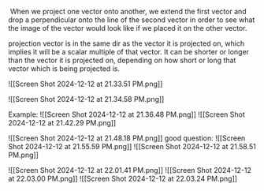  When we project one vector onto another, we extend the first vector and drop a perpendicular onto the line of the second vector in order to see what the image of the vector would look like if we placed it on the other vector.

projection vector is in the same dir as the vector it is projected on, which implies it will be a scalar multiple of that vector. It can be shorter or longer than the vector it is projected on, depending on how short or long that vector which is being projected is.

![[Screen Shot 2024-12-12 at 21.33.51 PM.png]]

![[Screen Shot 2024-12-12 at 21.34.58 PM.png]]


Example:
![[Screen Shot 2024-12-12 at 21.36.48 PM.png]]
![[Screen Shot 2024-12-12 at 21.42.29 PM.png]]


![[Screen Shot 2024-12-12 at 21.48.18 PM.png]]
good question:
![[Screen Shot 2024-12-12 at 21.55.59 PM.png]]
![[Screen Shot 2024-12-12 at 21.58.51 PM.png]]


![[Screen Shot 2024-12-12 at 22.01.41 PM.png]]
![[Screen Shot 2024-12-12 at 22.03.00 PM.png]]
![[Screen Shot 2024-12-12 at 22.03.24 PM.png]]
